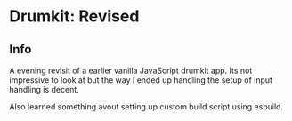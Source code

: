# Drumkit: Revised
## Info
A evening revisit of a earlier vanilla JavaScript drumkit app.
Its not impressive to look at but the way I ended up handling the setup of input handling is decent.

Also learned something avout setting up custom build script using esbuild.